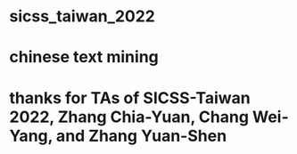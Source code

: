# sicss_taiwan_2022
# chinese text mining
# thanks for TAs of SICSS-Taiwan 2022, Zhang Chia-Yuan, Chang Wei-Yang, and Zhang Yuan-Shen
